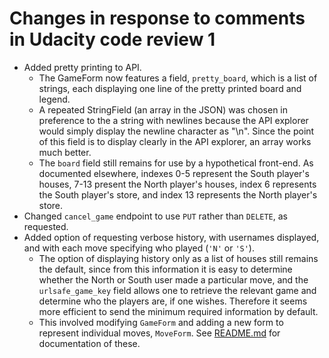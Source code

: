 # Changes in response to comments in Udacity code review 1

- Added pretty printing to API.
    + The GameForm now features a field, `pretty_board`, which is a list of strings, each displaying one line of the pretty printed board and legend.
    + A repeated StringField (an array in the JSON) was chosen in preference to the a string with newlines because the API explorer would simply display the newline character as "\n". Since the point of this field is to display clearly in the API explorer, an array works much better.
    + The `board` field still remains for use by a hypothetical front-end. As documented elsewhere, indexes 0-5 represent the South player's houses, 7-13 present the North player's houses, index 6 represents the South player's store, and index 13 represents the North player's store.
- Changed `cancel_game` endpoint to use `PUT` rather than `DELETE`, as requested.
- Added option of requesting verbose history, with usernames displayed, and with each move specifying who played (`'N'` or `'S'`).
    + The option of displaying history only as a list of houses still remains the default, since from this information it is easy to determine whether the North or South user made a particular move, and the `urlsafe_game_key` field allows one to retrieve the relevant game and determine who the players are, if one wishes. Therefore it seems more efficient to send the minimum required information by default.
    + This involved modifying `GameForm` and adding a new form to represent individual moves, `MoveForm`. See [README.md](README.md) for documentation of these.